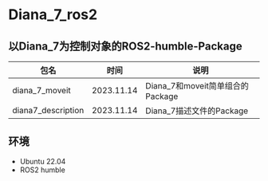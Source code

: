 # Diana_7_ros2
## 以Diana_7为控制对象的ROS2-humble-Package
| 包名 | 时间 | 说明 |
| ---- | ---- | ---- |
| diana_7_moveit | 2023.11.14 | Diana_7和moveit简单组合的Package |
| diana7_description | 2023.11.14 | Diana_7描述文件的Package |
## 环境
- Ubuntu 22.04
- ROS2 humble






